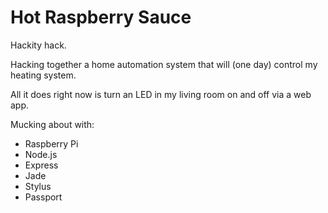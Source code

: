 # Hot Raspberry Sauce

Hackity hack.

Hacking together a home automation system that will (one day) control my heating system.

All it does right now is turn an LED in my living room on and off via a web app.

Mucking about with:
- Raspberry Pi
- Node.js
- Express
- Jade
- Stylus
- Passport

